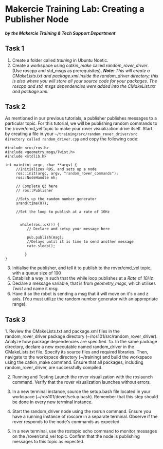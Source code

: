 # Makercie Training Lab: Creating a Publisher Node
##### by the Makercie Training & Tech Support Department

## Task 1
1. Create a folder called *training* in Ubuntu Noetic.
2. Create a workspace using *catkin_make* called *random_rover_driver*. (Use roscpp and std_msgs as prerequisites).
***Note:** This will create a CMakeLists.txt and package.xml inside the random_driver directory; this is also where you will store all your source code for your packages. The roscpp and std_msgs  dependencies were added into the CMakeList.txt and package.xml.*


## Task 2
As mentioned in our previous tutorials, a publisher publishes messages to a particular topic. For this tutorial, we will be publishing random commands to the /rover/cmd_vel topic to make your rover visualization drive itself. Start by creating a file in your
`~/training/src/random_rover_driver/src directory called random_driver.cpp`
and copy the following code:
```
#include <ros/ros.h>
#include <geometry_msgs/Twist.h> 
#include <stdlib.h> 

int main(int argc, char **argv) {
     //Initializes ROS, and sets up a node
     ros::init(argc, argv, "random_rover_commands");
     ros::NodeHandle nh;

     // Complete Q3 here
     // ros::Publisher 

     //Sets up the random number generator
     srand(time(0));

     //Set the loop to publish at a rate of 10Hz
     

       while(ros::ok()) {
          // Declare and setup your message here         
          
          pub.publish(msg);
          //Delays until it is time to send another message
          rate.sleep();

         }
}
```
3. Initialise the publisher, and tell it to publish to the rover/cmd_vel topic, with a queue size of 100
4. Establish a way in such that the while loop publishes at a *Rate* of *10Hz*
5. Declare a message variable, that is from *geometry_msgs*, which utilises *Twist* and name it *msg*.
6. Have it so the robot is sending a msg that it will move on it's x and z axis. (You must utilize the random number generator with an appropriate range).

## Task 3
1\. Review the CMakeLists.txt and package.xml files in the random_rover_driver package directory (~/ros101/src/random_rover_driver). Analyze how package dependencies are specified.
     1a. In the same package directory, declare a new executable named random_driver in the CMakeLists.txt file. Specify its source files and required libraries. Then, navigate to the workspace directory (~/training) and build the workspace using the catkin_make command. Ensure that all packages, including random_rover_driver, are successfully compiled.


2. Running and Testing
Launch the rover visualization with the roslaunch command. Verify that the rover visualization launches without errors.

3. In a new terminal instance, source the setup.bash file located in your workspace (~/ros101/devel/setup.bash). Remember that this step should be done in every new terminal instance.

4. Start the random_driver node using the rosrun command. Ensure you have a running instance of roscore in a separate terminal. Observe if the rover responds to the node's commands as expected.

5. In a new terminal, use the rostopic echo command to monitor messages on the /rover/cmd_vel topic. Confirm that the node is publishing messages to this topic as expected.